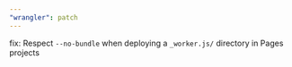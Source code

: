 ```yaml
---
"wrangler": patch
---
```


fix: Respect `--no-bundle` when deploying a `_worker.js/` directory in Pages projects
